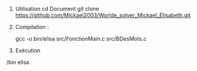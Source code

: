1. Utilisation
 cd Document
 git clone https://github.com/Mickael2003/Worlde_solver_Mickael_Elisabeth.git

2.  Compilation :

    gcc -o bin/elisa src/FonctionMain.c  src/BDesMots.c
  
3.  Exécution

 /bin elisa


